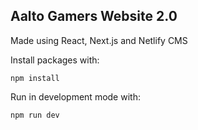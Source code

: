 ## Aalto Gamers Website 2.0

Made using React, Next.js and Netlify CMS

Install packages with:

```
npm install
```

Run in development mode with:

```
npm run dev
```
